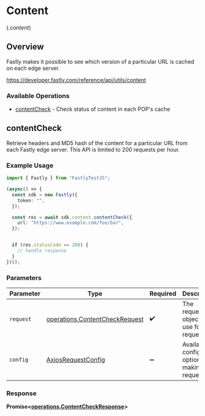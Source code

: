 # Content
(*.content*)

## Overview

Fastly makes it possible to see which version of a particular URL is cached on each edge server.

<https://developer.fastly.com/reference/api/utils/content>
### Available Operations

* [contentCheck](#contentcheck) - Check status of content in each POP's cache

## contentCheck

Retrieve headers and MD5 hash of the content for a particular URL from each Fastly edge server. This API is limited to 200 requests per hour.

### Example Usage

```typescript
import { Fastly } from "FastlyTestJS";

(async() => {
  const sdk = new Fastly({
    token: "",
  });

  const res = await sdk.content.contentCheck({
    url: "https://www.example.com/foo/bar",
  });


  if (res.statusCode == 200) {
    // handle response
  }
})();
```

### Parameters

| Parameter                                                                        | Type                                                                             | Required                                                                         | Description                                                                      |
| -------------------------------------------------------------------------------- | -------------------------------------------------------------------------------- | -------------------------------------------------------------------------------- | -------------------------------------------------------------------------------- |
| `request`                                                                        | [operations.ContentCheckRequest](../../models/operations/contentcheckrequest.md) | :heavy_check_mark:                                                               | The request object to use for the request.                                       |
| `config`                                                                         | [AxiosRequestConfig](https://axios-http.com/docs/req_config)                     | :heavy_minus_sign:                                                               | Available config options for making requests.                                    |


### Response

**Promise<[operations.ContentCheckResponse](../../models/operations/contentcheckresponse.md)>**

